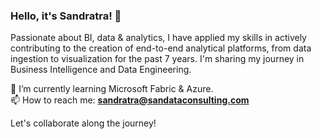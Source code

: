### Hello, it's Sandratra! 👋

Passionate about BI, data & analytics, I have applied my skills in actively contributing to the creation of end-to-end analytical platforms, from data ingestion to visualization for the past 7 years. I'm sharing my journey in Business Intelligence and Data Engineering. 

🌱 I’m currently learning Microsoft Fabric & Azure.  
📫 How to reach me: **sandratra@sandataconsulting.com**  

Let's collaborate along the journey!
<!--
**SandataRa/SandataRa** is a ✨ _special_ ✨ repository because its `README.md` (this file) appears on your GitHub profile.
Here are some ideas to get you started:

- 🔭 I’m currently working on ...
- 🌱 I’m currently learning ...
- 👯 I’m looking to collaborate on ...
- 🤔 I’m looking for help with ...
- 💬 Ask me about ...
- 📫 How to reach me: ...
- 😄 Pronouns: ...
- ⚡ Fun fact: ...
-->
